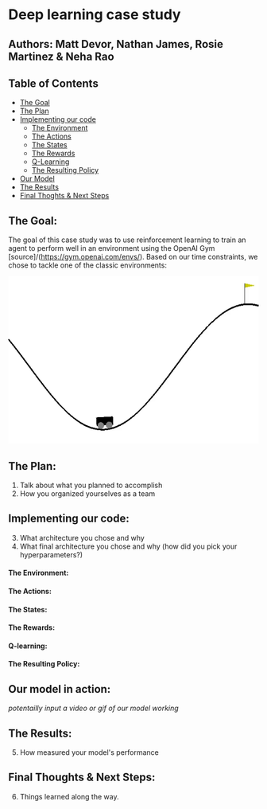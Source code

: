 # Deep learning case study
## Authors: Matt Devor, Nathan James, Rosie Martinez & Neha Rao

## Table of Contents
* [The Goal](#The-Goal)
* [The Plan](#The-Plan)
* [Implementing our code](#Implementing-our-code)
  * [The Environment](#The-Environment)
  * [The Actions](#The-Actions)
  * [The States](#The-States)
  * [The Rewards](#The-Rewards)
  * [Q-Learning](#Q-learning)
  * [The Resulting Policy](#The-Resulting-Policy)
* [Our Model](#Our-model-in-action)
* [The Results](#The-Results)
* [Final Thoghts & Next Steps](#Final-Thoughts)

## The Goal:
The goal of this case study was to use reinforcement learning to train an agent to perform well in an environment using the OpenAI Gym [source]/(https://gym.openai.com/envs/). Based on our time constraints, we chose to tackle one of the classic environments: 

<p align="center">
  <img src="images/example.gif" width="550">
</p>

## The Plan:
   1. Talk about what you planned to accomplish
   2. How you organized yourselves as a team


## Implementing our code:
   3. What architecture you chose and why
   4. What final architecture you chose and why (how did you pick your hyperparameters?)
#### The Environment:

#### The Actions:

#### The States:

#### The Rewards:

#### Q-learning:

#### The Resulting Policy:

## Our model in action:
*potentailly input a video or gif of our model working*

## The Results:
   5. How measured your model's performance

## Final Thoughts & Next Steps:

   6. Things learned along the way.

